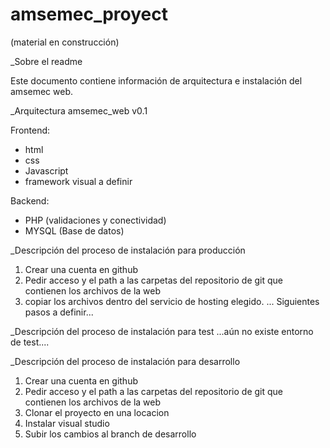# amsemec_proyect 
(material en construcción)
 
 _Sobre el readme

Este documento contiene información de arquitectura e instalación del amsemec web.

_Arquitectura amsemec_web v0.1

Frontend:
* html
* css
* Javascript
* framework visual a definir

Backend:
* PHP (validaciones y conectividad)
* MYSQL (Base de datos)

_Descripción del proceso de instalación para producción
1) Crear una cuenta en github 
2) Pedir acceso y el path a las carpetas del repositorio de git que contienen los archivos de la web
3) copiar los archivos dentro del servicio de hosting elegido.
... Siguientes pasos a definir...

_Descripción del proceso de instalación para test
...aún no existe entorno de test....

_Descripción del proceso de instalación para desarrollo
1) Crear una cuenta en github 
2) Pedir acceso y el path a las carpetas del repositorio de git que contienen los archivos de la web
3) Clonar el proyecto en una locacion
4) Instalar visual studio 
5) Subir los cambios al branch de desarrollo




